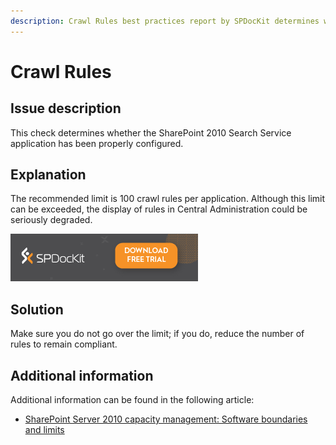 ```yaml
---
description: Crawl Rules best practices report by SPDocKit determines whether the SharePoint 2010 Search Service application has been properly configured.
---
```


# Crawl Rules

## Issue description

This check determines whether the SharePoint 2010 Search Service application has been properly configured.

## Explanation

The recommended limit is 100 crawl rules per application. Although this limit can be exceeded, the display of rules in Central Administration could be seriously degraded.

[![Download SPDocKit](../../../.gitbook/assets/spdockit_download.png)](http://bit.ly/2US0Zna)

## Solution

Make sure you do not go over the limit; if you do, reduce the number of rules to remain compliant.

## Additional information

Additional information can be found in the following article:

* [SharePoint Server 2010 capacity management: Software boundaries and limits](https://technet.microsoft.com/en-us/library/cc262787%28v=office.14%29.aspx)

